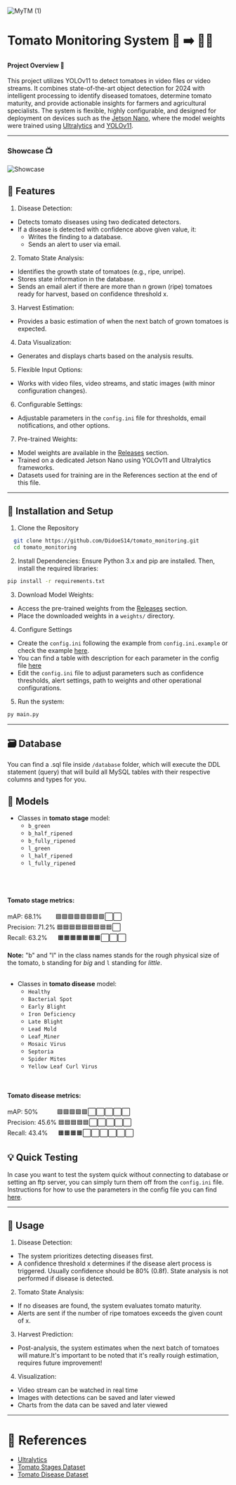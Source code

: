
![MyTM (1)](https://github.com/user-attachments/assets/ff4bedad-c931-448e-9edd-254b712df7d8)


# Tomato Monitoring System 👀 ➡️ 🍅🌿

#### Project Overview 🔎
This project utilizes YOLOv11 to detect tomatoes in video files or video streams.
It combines state-of-the-art object detection for 2024 with intelligent processing
to identify diseased tomatoes, determine tomato maturity, and provide actionable insights
for farmers and agricultural specialists. The system is flexible, highly configurable,
and designed for deployment on devices such as the
[Jetson Nano](https://developer.nvidia.com/embedded/jetson-nano),
where the model weights were trained using [Ultralytics](https://github.com/ultralytics/ultralytics)
and [YOLOv11](https://docs.ultralytics.com/models/yolo11/).

---
### Showcase  📺
![Showcase](https://github.com/user-attachments/assets/f7e9491c-3204-48ab-a5ed-f023bff192ce)



## 🧰 Features 

1. Disease Detection:

- Detects tomato diseases using two dedicated detectors.
- If a disease is detected with confidence above given value, it:
    - Writes the finding to a database.
    - Sends an alert to user via email.
 
2. Tomato State Analysis:

- Identifies the growth state of tomatoes (e.g., ripe, unripe).
- Stores state information in the database.
- Sends an email alert if there are more than n grown (ripe) tomatoes ready for harvest, based on confidence threshold x.

3. Harvest Estimation:
- Provides a basic estimation of when the next batch of grown tomatoes is expected.
4. Data Visualization:

- Generates and displays charts based on the analysis results.
5. Flexible Input Options:

- Works with video files, video streams, and static images (with minor configuration changes).
6. Configurable Settings:

- Adjustable parameters in the `config.ini` file for thresholds, email notifications, and other options.

7. Pre-trained Weights:

- Model weights are available in the [Releases](https://github.com/DidoeS14/tomato_monitoring/releases) section.
- Trained on a dedicated Jetson Nano using YOLOv11 and Ultralytics frameworks.
- Datasets used for training are in the  References section at the end of this file.


---
## 🔧 Installation and Setup 

1. Clone the Repository

```bash
  git clone https://github.com/DidoeS14/tomato_monitoring.git
  cd tomato_monitoring

```

 2. Install Dependencies: Ensure Python 3.x and pip are installed. Then, install the required libraries:
 ```bash
 pip install -r requirements.txt
 ```
 3. Download Model Weights:
  - Access the pre-trained weights from the [Releases](https://github.com/DidoeS14/tomato_monitoring/releases) section.
  - Place the downloaded weights in a `weights/` directory.

  4. Configure Settings
  - Create the `config.ini` following the example from `config.ini.example` or check the example [here](https://github.com/DidoeS14/tomato_monitoring/blob/main/config.ini.example).
  - You can find a table with description for each parameter in the config file [here](https://github.com/DidoeS14/tomato_monitoring/blob/main/CONFIG.md)
  - Edit the `config.ini` file to adjust parameters such as confidence thresholds, alert settings, path to weights and other operational configurations.
  5. Run the system:
  ```bash
  py main.py
  ```

---
## 🗃️ Database 

You can find a .sql file inside `/database` folder, which will execute the DDL statement
(query) that will build all MySQL tables with their respective columns and types for you.
<br>
## 👾 Models 
- Classes in **tomato stage** model:
  - `b_green`
  - `b_half_ripened`
  - `b_fully_ripened`
  - `l_green`
  - `l_half_ripened`
  - `l_fully_ripened`
<br>
<br>

#### Tomato stage metrics:


mAP: 68.1% ‎ ‎ ‎ ‎ ‎ ‎ ‎ 🟪🟪🟪🟪🟪🟪🟪🟪⬜⬜<br>
Precision: 71.2% 🟦🟦🟦🟦🟦🟦🟦🟦🟦⬜<br>
Recall: 63.2% ‎ ‎ ‎ ‎ ‎ 🟧🟧🟧🟧🟧🟧🟧⬜⬜⬜<br>
<br>
**Note:** "b" and "l" in the class names stands for the rough physical size of the tomato, `b` standing for _big_
and `l` standing for _little_.
<br>
<br>
- Classes in **tomato disease** model:
  - `Healthy`
  - `Bacterial Spot`
  - `Early Blight`
  - `Iron Deficiency`
  - `Late Blight`
  - `Lead Mold`
  - `Leaf_Miner`
  - `Mosaic Virus`
  - `Septoria`
  - `Spider Mites`
  - `Yellow Leaf Curl Virus`

<br>

#### Tomato disease metrics:<br>


mAP: 50% ‎ ‎ ‎ ‎ ‎ ‎ ‎ ‎ ‎ ‎ 🟪🟪🟪🟪🟪⬜⬜⬜⬜⬜<br>
Precision: 45.6% 🟦🟦🟦🟦🟦⬜⬜⬜⬜⬜<br>
Recall: 43.4% ‎ ‎ ‎ ‎ ‎ 🟧🟧🟧🟧⬜⬜⬜⬜⬜⬜<br>

## 💡 Quick Testing 

In case you want to test the system quick without connecting to database or setting an ftp server, you can simply 
 turn them off from the `config.ini` file. Instructions for how to use the parameters in the config file you can 
find [here](https://github.com/DidoeS14/tomato_monitoring/blob/main/CONFIG.md).

---
## 📔 Usage 

1. Disease Detection:
- The system prioritizes detecting diseases first.
- A confidence threshold x determines if the disease alert process is triggered. Usually confidence should be 80% (0.8f). State analysis is not performed if disease is detected.

2. Tomato State Analysis:
- If no diseases are found, the system evaluates tomato maturity.
- Alerts are sent if the number of ripe tomatoes exceeds the given count of x.

3. Harvest Prediction:
- Post-analysis, the system estimates when the next batch of tomatoes will mature.It's important to be noted that it's really rouigh estimation, requires future improvement!

4. Visualization:
- Video stream can be watched in real time
- Images with detections can be saved and later viewed
- Charts from the data can be saved and later viewed

---
  # 🔗 References 
  - [Ultralytics](https://github.com/ultralytics/ultralytics)
  - [Tomato Stages Dataset](https://datasetninja.com/laboro-tomato)
  - [Tomato Disease Dataset](https://universe.roboflow.com/universitas-atma-jaya/tomato-leaf-disease-rxcft)

